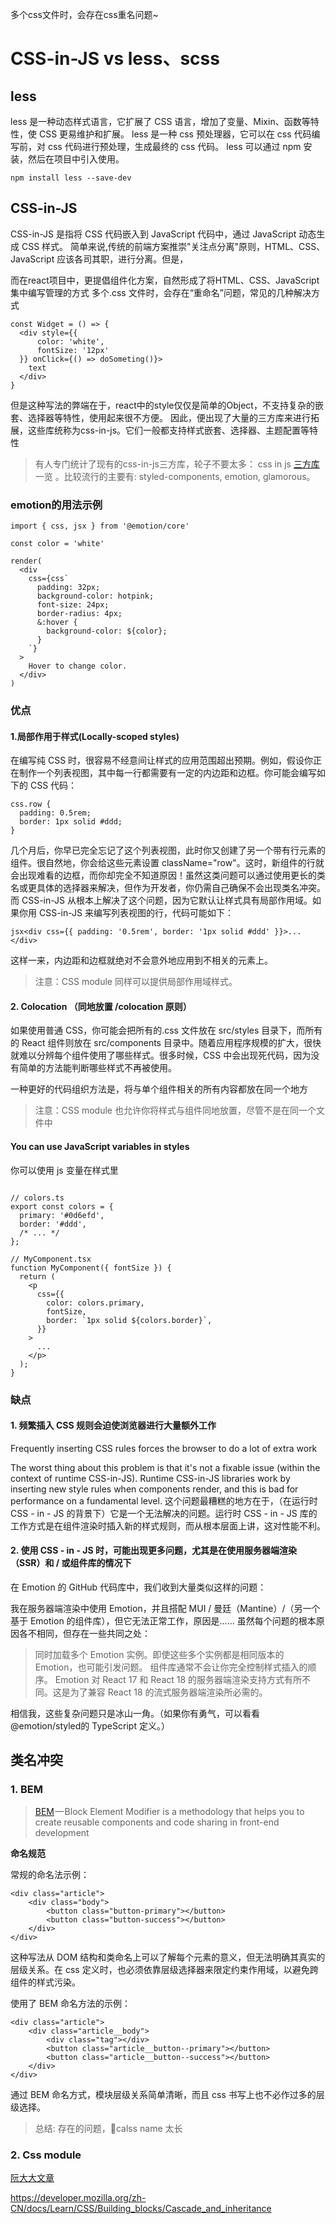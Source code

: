 多个css文件时，会存在css重名问题~
#  CSS-in-JS vs less、scss
## less
less 是一种动态样式语言，它扩展了 CSS 语言，增加了变量、Mixin、函数等特性，使 CSS 更易维护和扩展。
less 是一种 css 预处理器，它可以在 css 代码编写前，对 css 代码进行预处理，生成最终的 css 代码。
less 可以通过 npm 安装，然后在项目中引入使用。

```
npm install less --save-dev
```

## CSS-in-JS
CSS-in-JS 是指将 CSS 代码嵌入到 JavaScript 代码中，通过 JavaScript 动态生成 CSS 样式。
简单来说,传统的前端方案推崇"关注点分离"原则，HTML、CSS、JavaScript 应该各司其职，进行分离。但是，

而在react项目中，更提倡组件化方案，自然形成了将HTML、CSS、JavaScript集中编写管理的方式
多个.css 文件时，会存在“重命名”问题，常见的几种解决方式
```
const Widget = () => {
  <div style={{
      color: 'white',
      fontSize: '12px'
  }} onClick={() => doSometing()}>
    text  
  </div>
}
```
但是这种写法的弊端在于，react中的style仅仅是简单的Object，不支持复杂的嵌套、选择器等特性，使用起来很不方便。 因此，便出现了大量的三方库来进行拓展，这些库统称为css-in-js。它们一般都支持样式嵌套、选择器、主题配置等特性

> 有人专门统计了现有的css-in-js三方库，轮子不要太多： css in js [三方库](http://michelebertoli.github.io/css-in-js/)一览 。比较流行的主要有: styled-components, emotion, glamorous。

### emotion的用法示例
```
import { css, jsx } from '@emotion/core'

const color = 'white'

render(
  <div
    css={css`
      padding: 32px;
      background-color: hotpink;
      font-size: 24px;
      border-radius: 4px;
      &:hover {
        background-color: ${color};
      }
    `}
  >
    Hover to change color.
  </div>
)
```
### 优点
#### 1.局部作用于样式(Locally-scoped styles)

在编写纯 CSS 时，很容易不经意间让样式的应用范围超出预期。例如，假设你正在制作一个列表视图，其中每一行都需要有一定的内边距和边框。你可能会编写如下的 CSS 代码：

```
css.row {
  padding: 0.5rem;
  border: 1px solid #ddd;
}
```

几个月后，你早已完全忘记了这个列表视图，此时你又创建了另一个带有行元素的组件。很自然地，你会给这些元素设置 className="row"。这时，新组件的行就会出现难看的边框，而你却完全不知道原因！虽然这类问题可以通过使用更长的类名或更具体的选择器来解决，但作为开发者，你仍需自己确保不会出现类名冲突。
而 CSS-in-JS 从根本上解决了这个问题，因为它默认让样式具有局部作用域。如果你用 CSS-in-JS 来编写列表视图的行，代码可能如下：
```
jsx<div css={{ padding: '0.5rem', border: '1px solid #ddd' }}>...</div>
```
这样一来，内边距和边框就绝对不会意外地应用到不相关的元素上。
> 注意：CSS module 同样可以提供局部作用域样式。

#### 2. Colocation （同地放置 /colocation 原则）

如果使用普通 CSS，你可能会把所有的.css 文件放在 src/styles 目录下，而所有的 React 组件则放在 src/components 目录中。随着应用程序规模的扩大，很快就难以分辨每个组件使用了哪些样式。很多时候，CSS 中会出现死代码，因为没有简单的方法能判断哪些样式不再被使用。

一种更好的代码组织方法是，将与单个组件相关的所有内容都放在同一个地方
> 注意：CSS module 也允许你将样式与组件同地放置，尽管不是在同一个文件中

#### You can use JavaScript variables in styles
你可以使用 js 变量在样式里
```

// colors.ts
export const colors = {
  primary: '#0d6efd',
  border: '#ddd',
  /* ... */
};

// MyComponent.tsx
function MyComponent({ fontSize }) {
  return (
    <p
      css={{
        color: colors.primary,
        fontSize,
        border: `1px solid ${colors.border}`,
      }}
    >
      ...
    </p>
  );
}
```

### 缺点
#### 1. 频繁插入 CSS 规则会迫使浏览器进行大量额外工作
Frequently inserting CSS rules forces the browser to do a lot of extra work

The worst thing about this problem is that it's not a fixable issue (within the context of runtime CSS-in-JS). Runtime CSS-in-JS libraries work by inserting new style rules when components render, and this is bad for performance on a fundamental level.
这个问题最糟糕的地方在于，（在运行时 CSS - in - JS 的背景下）它是一个无法解决的问题。运行时 CSS - in - JS 库的工作方式是在组件渲染时插入新的样式规则，而从根本层面上讲，这对性能不利。

#### 2. 使用 CSS - in - JS 时，可能出现更多问题，尤其是在使用服务器端渲染（SSR）和 / 或组件库的情况下

在 Emotion 的 GitHub 代码库中，我们收到大量类似这样的问题：

我在服务器端渲染中使用 Emotion，并且搭配 MUI / 曼廷（Mantine）/（另一个基于 Emotion 的组件库），但它无法正常工作，原因是……
虽然每个问题的根本原因各不相同，但存在一些共同之处：
> 同时加载多个 Emotion 实例。即使这些多个实例都是相同版本的 Emotion，也可能引发问题。
> 组件库通常不会让你完全控制样式插入的顺序。
> Emotion 对 React 17 和 React 18 的服务器端渲染支持方式有所不同。这是为了兼容 React 18 的流式服务器端渲染所必需的。

相信我，这些复杂问题只是冰山一角。（如果你有勇气，可以看看@emotion/styled的 TypeScript 定义。）

## 类名冲突
### 1. BEM
> [BEM](http://getbem.com/) — Block Element Modifier is a methodology that helps you to create reusable components and code sharing in front-end development

**命名规范**

常规的命名法示例：
```
<div class="article">
    <div class="body">
        <button class="button-primary"></button>
        <button class="button-success"></button>
    </div>
</div>
```
这种写法从 DOM 结构和类命名上可以了解每个元素的意义，但无法明确其真实的层级关系。在 css 定义时，也必须依靠层级选择器来限定约束作用域，以避免跨组件的样式污染。

使用了 BEM 命名方法的示例：
```
<div class="article">
    <div class="article__body">
        <div class="tag"></div>
        <button class="article__button--primary"></button>
        <button class="article__button--success"></button>
    </div>
</div>
```
通过 BEM 命名方式，模块层级关系简单清晰，而且 css 书写上也不必作过多的层级选择。

> 总结: 存在的问题，calss name 太长

### 2. Css module

[阮大大文章](http://www.ruanyifeng.com/blog/2016/06/css_modules.html)


https://developer.mozilla.org/zh-CN/docs/Learn/CSS/Building_blocks/Cascade_and_inheritance